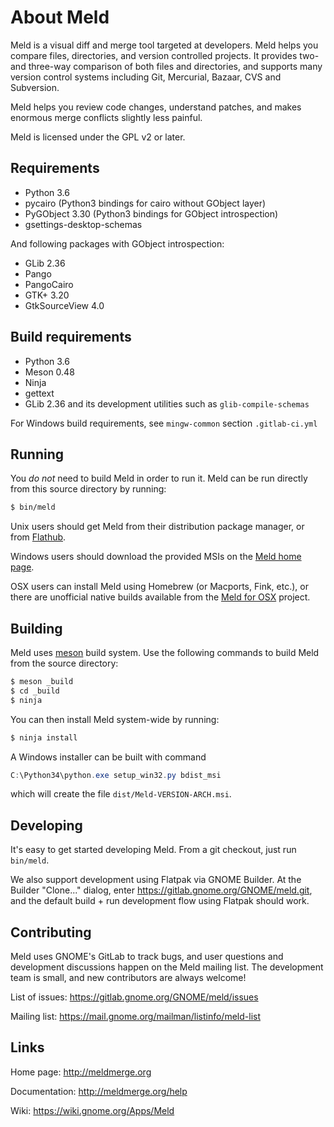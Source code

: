 
About Meld
==========

Meld is a visual diff and merge tool targeted at developers. Meld helps you
compare files, directories, and version controlled projects. It provides
two- and three-way comparison of both files and directories, and supports
many version control systems including Git, Mercurial, Bazaar, CVS and Subversion.

Meld helps you review code changes, understand patches, and makes enormous
merge conflicts slightly less painful.

Meld is licensed under the GPL v2 or later.


Requirements
------------

* Python 3.6
* pycairo (Python3 bindings for cairo without GObject layer)
* PyGObject 3.30 (Python3 bindings for GObject introspection)
* gsettings-desktop-schemas

And following packages with GObject introspection:

* GLib 2.36
* Pango
* PangoCairo
* GTK+ 3.20
* GtkSourceView 4.0


Build requirements
------------------

* Python 3.6
* Meson 0.48
* Ninja
* gettext
* GLib 2.36 and its development utilities such as `glib-compile-schemas`

For Windows build requirements, see `mingw-common` section `.gitlab-ci.yml`


Running
-------

You *do not* need to build Meld in order to run it. Meld can be run directly
from this source directory by running:

```sh
$ bin/meld
```

Unix users should get Meld from their distribution package manager, or from
[Flathub](https://flathub.org/).

Windows users should download the provided MSIs on the
[Meld home page](https://meldmerge.org/).

OSX users can install Meld using Homebrew (or Macports, Fink, etc.), or there
are unofficial native builds available from the
[Meld for OSX](https://yousseb.github.io/meld/) project.


Building
--------

Meld uses [meson](https://mesonbuild.com/) build system. Use the following
commands to build Meld from the source directory:

```sh
$ meson _build
$ cd _build
$ ninja
```

You can then install Meld system-wide by running:

```sh
$ ninja install
```

A Windows installer can be built with command

```powershell
C:\Python34\python.exe setup_win32.py bdist_msi
```

which will create the file `dist/Meld-VERSION-ARCH.msi`.


Developing
----------

It's easy to get started developing Meld. From a git checkout, just run
`bin/meld`.

We also support development using Flatpak via GNOME Builder. At the Builder
"Clone..." dialog, enter https://gitlab.gnome.org/GNOME/meld.git, and the
default build + run development flow using Flatpak should work.


Contributing
------------

Meld uses GNOME's GitLab to track bugs, and user questions and development
discussions happen on the Meld mailing list. The development team is small,
and new contributors are always welcome!

List of issues: https://gitlab.gnome.org/GNOME/meld/issues

Mailing list:   https://mail.gnome.org/mailman/listinfo/meld-list



Links
-----

Home page:      http://meldmerge.org

Documentation:  http://meldmerge.org/help

Wiki:           https://wiki.gnome.org/Apps/Meld
